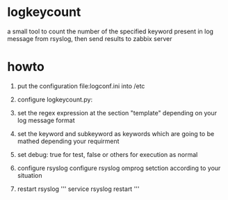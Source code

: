 logkeycount
===========

a small tool to count the number of the specified keyword present in log message from rsyslog, then send results to zabbix server

howto
===========
1. put the configuration file:logconf.ini into /etc

2. configure logkeycount.py: 
  1. set the regex expression at the section "template" depending on your log message format
  2. set the keyword and subkeyword as keywords which are going to be mathed depending your requirment
  3. set debug: true for test, false or others for execution as normal

3. configure rsyslog
configure rsyslog omprog setction according to your situation

4. restart rsyslog
'''
service rsyslog restart
'''
